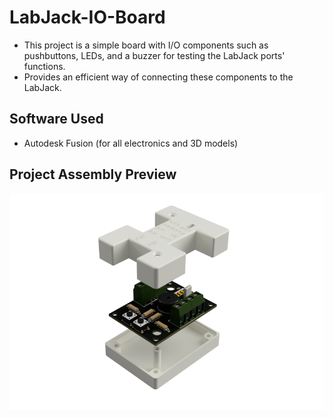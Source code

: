 # LabJack-IO-Board
- This project is a simple board with I/O components such as pushbuttons, LEDs, and a buzzer for testing the LabJack ports' functions.
- Provides an efficient way of connecting these components to the LabJack.
## Software Used
- Autodesk Fusion (for all electronics and 3D models)
## Project Assembly Preview
![Image of a rendered electronics board project](https://github.com/gabbycaya/LabJack-IO-Board/blob/b1163d5f94af8b46706b00f32e8de8160567b23e/Images/Rendered_Final_Assembly.png)
